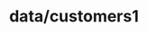 ---  
schema: schema::data/customers1  
title: data/customers1  
organization: Sample Department  
notes: Used in 1 lineage(s)  
resources:  
  - name: data/customers1 
    url: file:/Users/kensu/Kensu_INC/Telecom_Churn_Example2.2.0/data/customers1 
    format : Parquet  
license: None  
category:
  - Education  
maintainer: User  
maintainer_email: UserMail  
---